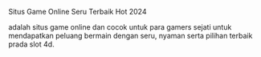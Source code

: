 Situs Game Online Seru Terbaik Hot 2024

adalah situs game online dan cocok untuk para gamers sejati untuk mendapatkan peluang bermain dengan seru, nyaman serta pilihan terbaik prada slot 4d.
